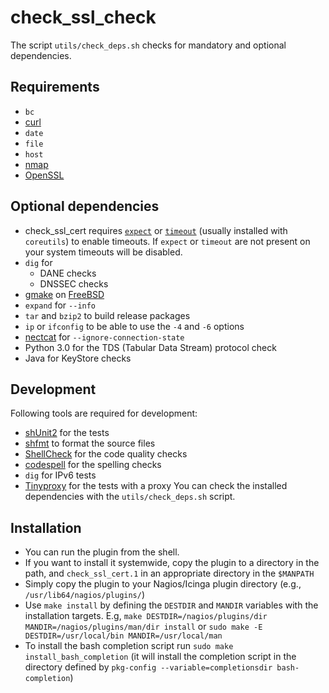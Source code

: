 # check\_ssl\_check

The script ```utils/check_deps.sh``` checks for mandatory and optional dependencies.

## Requirements

* ```bc```
* [curl](https://curl.se)
* ```date```
* ```file```
* ```host```
* [nmap](https://nmap.org)
* [OpenSSL](https://www.openssl.org)

## Optional dependencies

* check\_ssl\_cert requires [```expect```](http://en.wikipedia.org/wiki/Expect) or [```timeout```](https://man7.org/linux/man-pages/man1/timeout.1.html) (usually installed with ```coreutils```) to enable timeouts. If ```expect``` or ```timeout``` are not present on your system timeouts will be disabled.
* ```dig``` for
  * DANE checks
  * DNSSEC checks
* [gmake](https://www.gnu.org/software/make/) on [FreeBSD](https://www.freebsd.org)
* ```expand``` for ```--info```
* ```tar``` and ```bzip2``` to build release packages
* ```ip``` or ```ifconfig``` to be able to use the ```-4``` and ```-6``` options
* [nectcat](https://nc110.sourceforge.io) for ```--ignore-connection-state```
* Python 3.0 for the TDS (Tabular Data Stream) protocol check
* Java for KeyStore checks

## Development

Following tools are required for development:

* [shUnit2](https://github.com/kward/shunit2) for the tests
* [shfmt](https://github.com/mvdan/sh) to format the source files
* [ShellCheck](https://www.shellcheck.net) for the code quality checks
* [codespell](https://github.com/codespell-project/codespell) for the spelling checks
* ```dig``` for IPv6 tests
* [Tinyproxy](https://tinyproxy.github.io) for the tests with a proxy
You can check the installed dependencies with the ```utils/check_deps.sh``` script.

## Installation

* You can run the plugin from the shell.
* If you want to install it systemwide, copy the plugin to a directory in the path, and ```check_ssl_cert.1``` in an appropriate directory in the ```$MANPATH```
* Simply copy the plugin to your Nagios/Icinga plugin directory (e.g., ```/usr/lib64/nagios/plugins/```)
* Use ```make install``` by  defining the ```DESTDIR``` and ```MANDIR``` variables with the installation targets. E.g, ```make DESTDIR=/nagios/plugins/dir MANDIR=/nagios/plugins/man/dir install``` or ```sudo make -E DESTDIR=/usr/local/bin MANDIR=/usr/local/man```
* To install the bash completion script run ```sudo make install_bash_completion``` (it will install the completion script in the directory defined by ```pkg-config --variable=completionsdir bash-completion```)
